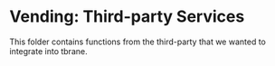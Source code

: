 # Vending: Third-party Services

This folder contains functions from the third-party that we wanted to integrate into tbrane.

